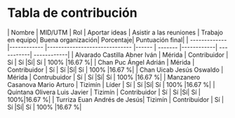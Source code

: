 # Tabla de contribución

| Nombre |  MID/UTM  | Rol  | Aportar ideas | Asistir a las reuniones | Trabajo en equipo| Buena organización| Porcentaje| Puntuación final|
| ------------- |------------ |------------------------------ |------ | ------- |------------| -----------| ------------|
| Alvarado Castilla Abner Iván |   Mérida  | Contribuidor | Sí | Sí |Sí| Sí | 100% |16.67 %|
| Chan Puc Ángel Adrián |   Mérida  | Contribuidor  | Sí | Sí |Sí| Sí | 100% |16.67 %|
| Chan Uicab Jesús Oswaldo | Mérida |  Contrubuidor | Sí | Sí |Sí| Sí | 100% |16.67 %|
| Manzanero Casanova Mario Arturo | Tizimín |  Líder   | Sí | Sí |Sí| Sí | 100% |16.67 %|
| Quintana Olivera Luis Javier |  Tizimín | Contribuidor    | Sí | Sí |Sí| Sí | 100%|16.67 %|
| Turriza Euan Andrés de Jesús|  Tizimín | Contribuidor   | Sí | Sí |Sí| Sí | 100% |16.67 %|

